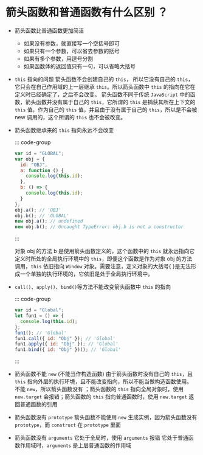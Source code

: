 # 箭头函数和普通函数有什么区别 ？

<article-info/>

- 箭头函数比普通函数更加简洁
  - 如果没有参数，就直接写一个空括号即可
  - 如果只有一个参数，可以省去参数的括号
  - 如果有多个参数，用逗号分割
  - 如果函数体的返回值只有一句，可以省略大括号
- `this` 指向的问题
  箭头函数不会创建自己的 `this`， 所以它没有自己的 `this`，它只会在自己作用域的上一层继承 `this`。所以箭头函数中 `this` 的指向在它在定义时已经确定了，之后不会改变。
  箭头函数不同于传统 `JavaScript` 中的函数，箭头函数并没有属于⾃⼰的 `this`，它所谓的 `this` 是捕获其所在上下⽂的 `this` 值，作为⾃⼰的 `this` 值，并且由于没有属于⾃⼰的 `this`，所以是不会被 new 调⽤的，这个所谓的 `this` 也不会被改变。
- 箭头函数继承来的 `this` 指向永远不会改变

  ::: code-group

  ```js
  var id = "GLOBAL";
  var obj = {
    id: "OBJ",
    a: function () {
      console.log(this.id);
    },
    b: () => {
      console.log(this.id);
    }
  };
  obj.a(); // 'OBJ'
  obj.b(); // 'GLOBAL'
  new obj.a(); // undefined
  new obj.b(); // Uncaught TypeError: obj.b is not a constructor
  ```

  :::

  对象 obj 的方法 b 是使用箭头函数定义的，这个函数中的 `this` 就永远指向它定义时所处的全局执行环境中的 `this`，即便这个函数是作为对象 obj 的方法调用，`this` 依旧指向 `Window` 对象。<imp-text-success>需要注意，定义对象的大括号{ }是无法形成一个单独的执行环境的，它依旧是处于全局执行环境中。</imp-text-success>

- `call()`、`apply()`、`bind()`等方法不能改变箭头函数中 `this` 的指向

  ::: code-group

  ```js
  var id = "Global";
  let fun1 = () => {
    console.log(this.id);
  };
  fun1(); // 'Global'
  fun1.call({ id: "Obj" }); // 'Global'
  fun1.apply({ id: "Obj" }); // 'Global'
  fun1.bind({ id: "Obj" })(); // 'Global'
  ```

  :::

- 箭头函数不能 `new` (不能当作构造函数)
  由于箭头函数时没有自己的 `this`，且 `this` 指向外层的执行环境，且不能改变指向，所以不能当做构造函数使用。
  不能 `new`，所以箭头函数没有 <link-tag :linkList="[{ linkType: 'mdn', linkText:'new.target',linkUrl:'https://developer.mozilla.org/zh-CN/docs/Web/JavaScript/Reference/Operators/new.target'}]" />；箭头函数的 `this` 指向全局对象时，使用 `new.target` 会报错；箭头函数的 `this` 指向普通函数时，使用 `new.target` 返回普通函数的引用
- 箭头函数没有 `prototype`
  箭头函数不能使用 `new` 生成实例，因为箭头函数没有 `prototype`，而 `construct` 在 `prototype` 里面
- 箭头函数没有 `arguments`
  它处于全局时，使用 `arguments` 报错
  它处于普通函数作用域时，`arguments` 是上层普通函数的作用域
